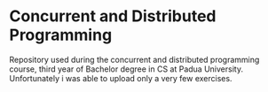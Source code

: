 # Concurrent and Distributed Programming
Repository used during the concurrent and distributed programming course, third year of Bachelor degree in CS at Padua University.
Unfortunately i was able to upload only a very few exercises.
